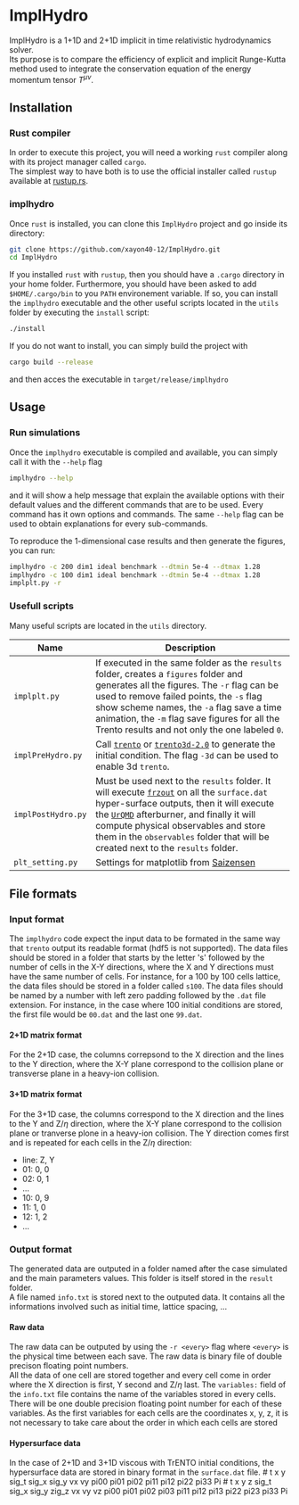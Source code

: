 # ImplHydro

ImplHydro is a 1+1D and 2+1D implicit in time relativistic hydrodynamics solver.  
Its purpose is to compare the efficiency of explicit and implicit Runge-Kutta 
method used to integrate the conservation equation of the energy momentum tensor $T^{\mu\nu}$.

## Installation


### Rust compiler
In order to execute this project, you will need a working `rust` compiler along with its project manager called `cargo`.  
The simplest way to have both is to use the official installer called `rustup` available at [rustup.rs](https://rustup.rs).  


### implhydro
Once `rust` is installed, you can clone this `ImplHydro` project and go inside its directory:  
```sh
git clone https://github.com/xayon40-12/ImplHydro.git
cd ImplHydro
```

If you installed `rust` with `rustup`, then you should have a `.cargo` directory in your home folder. Furthermore, you should have been asked to add `$HOME/.cargo/bin` to you `PATH` environement variable. If so, you can install the `implhydro` executable and the other useful scripts located in the `utils` folder by executing the `install` script:  
```sh
./install
```

If you do not want to install, you can simply build the project with
```sh
cargo build --release
```
and then acces the executable in `target/release/implhydro`

## Usage

### Run simulations

Once the `implhydro` executable is compiled and available, you can simply call it with the `--help` flag
```sh
implhydro --help
```
and it will show a help message that explain the available options with their default values and the different commands that are to be used.
Every command has it own options and commands. The same `--help` flag can be used to obtain explanations for every sub-commands.  

To reproduce the 1-dimensional case results and then generate the figures, you can run:
```sh
implhydro -c 200 dim1 ideal benchmark --dtmin 5e-4 --dtmax 1.28
implhydro -c 100 dim1 ideal benchmark --dtmin 5e-4 --dtmax 1.28
implplt.py -r
```

### Usefull scripts

Many useful scripts are located in the `utils` directory.  

| Name | Description |
|------|-------------|
| `implplt.py` | If executed in the same folder as the `results` folder, creates a `figures` folder and generates all the figures. The `-r` flag can be used to remove failed points, the `-s` flag show scheme names, the `-a` flag save a time animation, the `-m` flag save figures for all the Trento results and not only the one labeled `0`. |
| `implPreHydro.py` | Call [`trento`](https://github.com/Duke-QCD/trento) or [`trento3d-2.0`](https://github.com/Duke-QCD/trento3d-2.0) to generate the initial condition. The flag `-3d` can be used to enable 3d `trento`. |
| `implPostHydro.py` | Must be used next to the `results` folder. It will execute [`frzout`](https://github.com/Duke-QCD/frzout) on all the `surface.dat` hyper-surface outputs, then it will execute the [`UrQMD`](https://github.com/jbernhard/urqmd-afterburner) afterburner, and finally it will compute physical observables and store them in the `observables` folder that will be created next to the `results` folder. |
| `plt_setting.py` | Settings for matplotlib from [Saizensen](https://github.com/MasakiyoK/Saizensen) |

## File formats

### Input format

The `implhydro` code expect the input data to be formated in the same way that `trento` output its readable format (hdf5 is not supported). The data files should be stored in a folder that starts by the letter 's' followed by the number of cells in the X-Y directions, where the X and Y directions must have the same number of cells. For instance, for a 100 by 100 cells lattice, the data files should be stored in a folder called `s100`. The data files should be named by a number with left zero padding followed by the `.dat` file extension. For instance, in the case where 100 initial conditions are stored, the first file would be `00.dat` and the last one `99.dat`.  

#### 2+1D matrix format

For the 2+1D case, the columns correpsond to the X direction and the lines to the Y direction, where the X-Y plane correspond to the collision plane or transverse plane in a heavy-ion collision.

#### 3+1D matrix format

For the 3+1D case, the columns correspond to the X direction and the lines to the Y and Z/$\eta$ direction, where the X-Y plane correspond to the collision plane or tranverse plone in a heavy-ion collision. The Y direction comes first and is repeated for each cells in the Z/$\eta$ direction:  

- line: Z, Y
-   01: 0, 0
-   02: 0, 1
- ...
-   10: 0, 9
-   11: 1, 0
-   12: 1, 2
- ...

### Output format

The generated data are outputed in a folder named after the case simulated and the main parameters values. This folder is itself stored in the `result` folder.  
A file named `info.txt` is stored next to the outputed data. It contains all the informations involved such as initial time, lattice spacing, ...

#### Raw data

The raw data can be outputed by using the `-r <every>` flag where `<every>` is the physical time between each save. The raw data is binary file of double precison floating point numbers.   
All the data of one cell are stored together and every cell come in order where the X direction is first, Y second and Z/$\eta$ last. The `variables:` field of the `info.txt` file contains the name of the variables stored in every cells. There will be one double precision floating point number for each of these variables. As the first variables for each cells are the coordinates x, y, z, it is not necessary to take care about the order in which each cells are stored

#### Hypersurface data

In the case of 2+1D and 3+1D viscous with TrENTO initial conditions, the hypersurface data are stored in binary format in the `surface.dat` file.
      # t x y sig_t sig_x sig_y vx vy pi00 pi01 pi02 pi11 pi12 pi22 pi33 Pi
      # t x y z sig_t sig_x sig_y zig_z vx vy vz pi00 pi01 pi02 pi03 pi11 pi12 pi13 pi22 pi23 pi33 Pi
